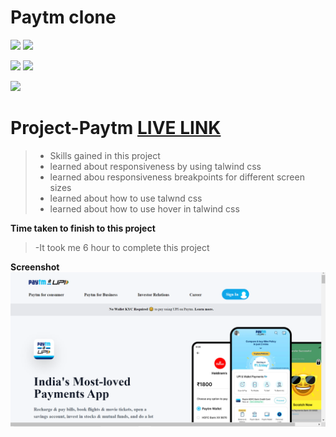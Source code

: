 # Paytm clone
![](https://img.shields.io/badge/Full%20stack--Js%20%20bootcamp-Ineuron%20-yellowgreen)
![](https://img.shields.io/badge/Hitesh%20choudhary-LCO-orange)

![](https://img.shields.io/badge/HTML-CSS-lightgrey)
![](https://img.shields.io/badge/LIVE--CLASS-PROJECT--1-yellowgreen)

![](https://img.shields.io/badge/Rishu%20srivastava-BCA-orange)

# **Project-Paytm** [LIVE LINK](https://paytmc-lone.netlify.app/)
>- Skills gained in this project
 >- learned about responsiveness by using talwind css
 >- learned abou responsiveness breakpoints for different screen sizes
 >- learned about how to use talwnd css
 >- learned about how to use hover in talwind css
 
 **Time taken to finish to this project**
 
 >-It took me 6 hour to complete this project 

 **Screenshot**
 ![Paytm](./screenshot/paytm.PNG)